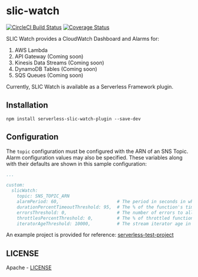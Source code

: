 # slic-watch

[![CircleCI Build Status](https://circleci.com/gh/fourTheorem/slic-watch.svg?style=shield)](https://app.circleci.com/pipelines/github/fourTheorem/slic-watch)
[![Coverage Status](https://coveralls.io/repos/github/fourTheorem/slic-watch/badge.svg?branch=master)](https://coveralls.io/github/fourTheorem/slic-watch?branch=master)

SLIC Watch provides a CloudWatch Dashboard and Alarms for:

 1. AWS Lambda
 2. API Gateway (Coming soon)
 3. Kinesis Data Streams (Coming soon)
 4. DynamoDB Tables (Coming soon)
 5. SQS Queues (Coming soon)

Currently, SLIC Watch is available as a Serverless Framework plugin.

## Installation

```
npm install serverless-slic-watch-plugin --save-dev
```

## Configuration


The `topic` configuration must be configured with the ARN of an SNS Topic.
Alarm configuration values may also be specified. These variables along with their defaults are shown in this sample configuration:


```yaml
...

custom:
  slicWatch:
    topic: SNS_TOPIC_ARN
    alarmPeriod: 60,                      # The period in seconds in which metrics are evaluated
    durationPercentTimeoutThreshold: 95,  # The % of the function's timeout at which to alarm on function duration
    errorsThreshold: 0,                   # The number of errors to allow without alarming on function errors
    throttlesPercentThreshold: 0,         # The % of throttled function invocations to allow before alarming
    iteratorAgeThreshold: 10000,          # The stream iterator age in milliseconds beyond which to alarm
```

An example project is provided for reference: [serverless-test-project](./serverless-test-project)

## LICENSE

Apache - [LICENSE](./LICENSE)

